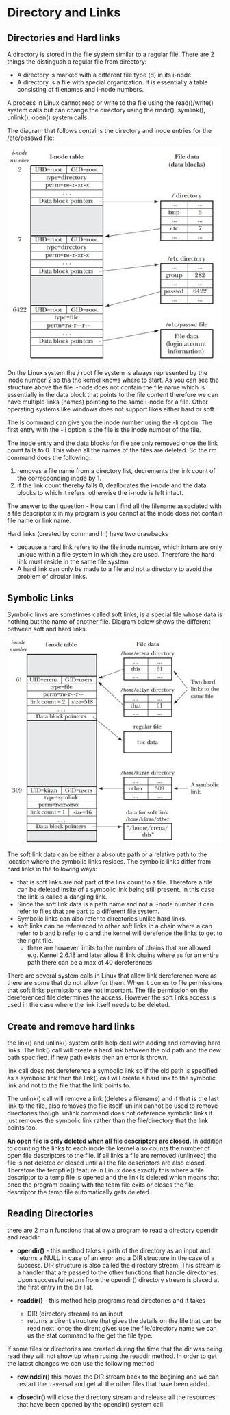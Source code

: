 # Directory and Links 

## Directories and Hard links 
A directory is stored in the file system similar to a regular file. There are 2 things the
distingush a regular file from directory: 
* A directory is marked with a different file type (d) in its i-node 
* A directory is a file with special organization. It is essentially a table consisting of filenames
  and i-node numbers. 

A process in Linux cannot read or write to the file using the read()/write() system calls but can
change the directory using the rmdir(), symlink(), unlink(), open() system calls. 

The diagram that follows contains the directory and inode entries for the /etc/passwd file: 

![dir-struct](images/dir-struct.jpg)

On the Linux system the / root file system is always represented by the inode number 2 so tha the
kernel knows where to start. 
As you can see the structure above the file i-node does not contain the file name which is
essentially in the data block that points to the file content therefore we can have multiple links
(names) pointing to the same i-node for a file. 
Other operating systems like windows does not support likes either hard or soft. 

The ls command can give you the inode number using the -li option. The first entry with the -li
option is the file is the inode number of the file. 

The inode entry and the data blocks for file are only removed once the link count falls to 0. This
when all the names of the files are deleted. So the rm command does the following: 
1. removes a file name from a directory list, decrements the link count of the corresponding inode
   by 1. 
2. if the link count thereby falls 0, deallocates the i-node and the data blocks to which it
   refers. otherwise the i-node is left intact. 

The answer to the question - How can I find all the filename associated with a file descriptor x in
my program is you cannot at the inode does not contain file name or link name. 

Hard links (created by command ln) have two drawbacks 
* because a hard link refers to the file inode number, which inturn are only unique within a file
  system in which they are used. Therefore the hard link must reside in the same file system
* A hard link can only be made to a file and not a directory to avoid the problem of circular links. 

## Symbolic Links 
Symbolic links are sometimes called soft links, is a special file whose data is nothing but the name
of another file. Diagram below shows the different between soft and hard links. 

![dir-struct](images/soft-links.jpg)

The soft link data can be either a absolute path or a relative path to the location where the
symbolic links resides. The symbolic links differ from hard links in the following ways:

* that is soft links are not part of the link count to a file. Therefore a file can be deleted 
insite of a symbolic link being still present. In this case the link is called a dangling link. 
* Since the soft link data is a path name and not a i-node number it can refer to files that are
  part to a different file system. 
* Symbolic links can also refer to directories unlike hard links. 
* soft links can be referenced to other soft links in a chain where a can refer to b and b refer to
  c and the kernel will derefence the links to get to the right file. 
	* there are however limits to the number of chains that are allowed e.g. Kernel 2.6.18 and
	  later allow 8 link chains where as for an entire path there can be a max of 40
	  dereferences. 

There are several system calls in Linux that allow link dereference were as there are some that do
not allow for them. 
When it comes to file permissions that soft links permissions are not important. The file
permission on the dereferenced file determines the access. However the soft links access is used in
the case where the link itself needs to be deleted. 

## Create and remove hard links 
the link() and unlink() system calls help deal with adding and removing hard links. The link() call
will create a hard link between the old path and the new path specified. if new path exists then an
error is thrown. 

link call does not dereference a symbolic link so if the old path is specified as a symbolic link
then the link() call will create a hard link to the symbolic link and not to the file that the link
points to. 

The unlink() call will remove a link (deletes a filename) and if that is the last link to the file,
also removes the file itself. unlink cannot be used to remove directories though. 
unlink command does not deference symbolic links it just removes the symbolic link rather than the
file/directory that the link points too. 

**An open file is only deleted when all file descriptors are closed.**
In addition to counting the links to each inode the kernel also counts the number of open file
descriptors to the file. If all links a file are removed (unlinked) the file is not deleted or
closed until all the file descriptors are also closed. 
Therefore the tempfile() feature in Linux does exactly this where a file descriptor to a temp file
is opened and the link is deleted which means that once the program dealing with the team file exits
or closes the file descriptor the temp file automatically gets deleted. 


## Reading Directories 
there are 2 main functions that allow a program to read a directory opendir and readdir 

* **opendir()** - this method takes a path of the directory as an input and returns a NULL in case of an error and a DIR structure in the case of a success. DIR structure is also called the directory stream. This stream is a handler that are passed to the other functions that handle directories. Upon successful return from the opendir() directory stream is placed at the first entry in the dir list. 

* **readdir()** - this method help programs read directories and it takes 
	* DIR (directory stream) as an input 
	* returns a dirent structure that gives the details on the file that can be read next. 
once the dirent gives use the file/directory name we can us the stat command to the get the file type. 

If some files or directories are created during the time that the dir was being read they will not show up when rusing the readdir method. In order to get the latest changes we can use the following method 

* **rewinddir()** this moves the DIR stream back to the begining and we can restart the traversal and get all the other files that have been added. 

* **closedir()** will close the directory stream and release all the resources that have been opened by the opendir() system call. 

